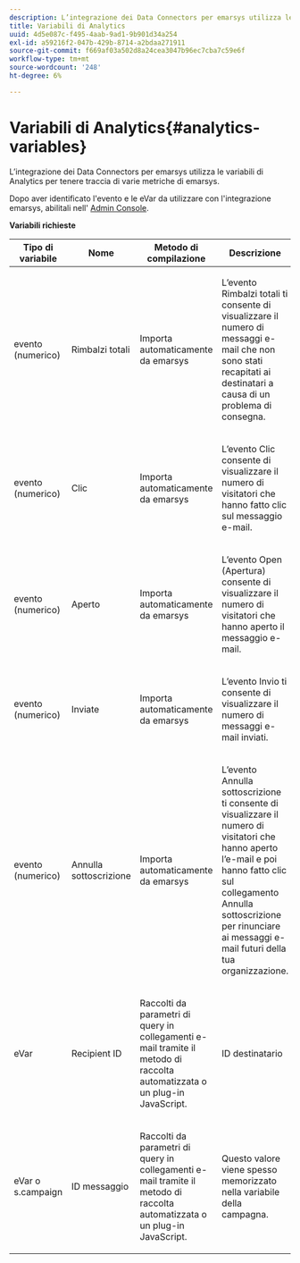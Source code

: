 ```yaml
---
description: L’integrazione dei Data Connectors per emarsys utilizza le variabili di Analytics per tenere traccia di varie metriche di emarsys.
title: Variabili di Analytics
uuid: 4d5e087c-f495-4aab-9ad1-9b901d34a254
exl-id: a59216f2-047b-429b-8714-a2bdaa271911
source-git-commit: f669af03a502d8a24cea3047b96ec7cba7c59e6f
workflow-type: tm+mt
source-wordcount: '248'
ht-degree: 6%

---
```


# Variabili di Analytics{#analytics-variables}

L’integrazione dei Data Connectors per emarsys utilizza le variabili di Analytics per tenere traccia di varie metriche di emarsys.

Dopo aver identificato l&#39;evento e le eVar da utilizzare con l&#39;integrazione emarsys, abilitali nell&#39; [Admin Console](https://experienceleague.adobe.com/docs/analytics/admin/admin-tools/c-admin-tools.html).

**Variabili richieste**

<table id="table_5B8F3A1EB55D4BB48F669FB84C857256"> 
 <thead> 
  <tr> 
   <th colname="col1" class="entry"> Tipo di variabile </th> 
   <th colname="col2" class="entry"> Nome </th> 
   <th colname="col3" class="entry"> Metodo di compilazione </th> 
   <th colname="col4" class="entry"> Descrizione </th> 
  </tr>
 </thead>
 <tbody> 
  <tr> 
   <td colname="col1"> evento (numerico) </td> 
   <td colname="col2"> Rimbalzi totali </td> 
   <td colname="col3"> <p>Importa automaticamente da emarsys </p> </td> 
   <td colname="col4"> <p>L’evento Rimbalzi totali ti consente di visualizzare il numero di messaggi e-mail che non sono stati recapitati ai destinatari a causa di un problema di consegna. </p> </td> 
  </tr> 
  <tr> 
   <td colname="col1"> evento (numerico) </td> 
   <td colname="col2"> Clic </td> 
   <td colname="col3"> <p>Importa automaticamente da emarsys </p> </td> 
   <td colname="col4"> <p>L’evento Clic consente di visualizzare il numero di visitatori che hanno fatto clic sul messaggio e-mail. </p> </td> 
  </tr> 
  <tr> 
   <td colname="col1"> evento (numerico) </td> 
   <td colname="col2"> Aperto </td> 
   <td colname="col3"> <p>Importa automaticamente da emarsys </p> </td> 
   <td colname="col4"> <p>L’evento Open (Apertura) consente di visualizzare il numero di visitatori che hanno aperto il messaggio e-mail. </p> </td> 
  </tr> 
  <tr> 
   <td colname="col1"> evento (numerico) </td> 
   <td colname="col2"> Inviate </td> 
   <td colname="col3"> <p>Importa automaticamente da emarsys </p> </td> 
   <td colname="col4"> <p>L’evento Invio ti consente di visualizzare il numero di messaggi e-mail inviati. </p> </td> 
  </tr> 
  <tr> 
   <td colname="col1"> evento (numerico) </td> 
   <td colname="col2"> Annulla sottoscrizione </td> 
   <td colname="col3"> <p>Importa automaticamente da emarsys </p> </td> 
   <td colname="col4"> <p>L’evento Annulla sottoscrizione ti consente di visualizzare il numero di visitatori che hanno aperto l’e-mail e poi hanno fatto clic sul collegamento Annulla sottoscrizione per rinunciare ai messaggi e-mail futuri della tua organizzazione. </p> </td> 
  </tr> 
  <tr> 
   <td colname="col1"> eVar </td> 
   <td colname="col2"> Recipient ID </td> 
   <td colname="col3"> <p>Raccolti da parametri di query in collegamenti e-mail tramite il metodo di raccolta automatizzata o un plug-in JavaScript. </p> </td> 
   <td colname="col4"> ID destinatario </td> 
  </tr> 
  <tr> 
   <td colname="col1"> eVar o s.campaign </td> 
   <td colname="col2"> ID messaggio </td> 
   <td colname="col3"> <p>Raccolti da parametri di query in collegamenti e-mail tramite il metodo di raccolta automatizzata o un plug-in JavaScript. </p> </td> 
   <td colname="col4"> Questo valore viene spesso memorizzato nella variabile della campagna. </td> 
  </tr> 
 </tbody> 
</table>
